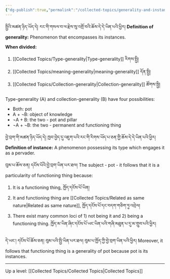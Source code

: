 ```yaml
---
{"dg-publish":true,"permalink":"/collected-topics/generality-and-instances/"}
---
```


སྤྱིའི་མཚན་ཉིད་ཡོད་དེ། རང་གི་གསལ་བ་ལ་རྗེས་སུ་འགྲོ་བའི་ཆོས་དེ་དེ་ཡིན་པའི་ཕྱིར།
**Definition of generality:** Phenomenon that encompasses its instances.

**When divided:**
1. [[Collected Topics/Type-generality\|Type-generality]]  རིགས་སྤྱི།
2. [[Collected Topics/meaning-generality\|meaning-generality]] དོན་སྤྱི།
3. [[Collected Topics/Collection-generality\|Collection-generality]] ཚོགས་སྤྱི།

Type-generality (A) and collection-generality (B) have four possibilities:
- Both: pot
- A + ¬B: object of knowledge
- ¬A + B: the two - pot and pillar
- ¬A + ¬B: the two - permanent and functioning thing

བྱེ་བྲག་གི་མཚན་ཉིད་ཡོད་དེ། ཁྱབ་བྱེད་དུ་འཇུག་པའི་རང་གི་རིགས་ཡོད་པ་ཅན་གྱི་ཆོས་དེ་དེ་ཡིན་པའི་ཕྱིར།
**Definition of instance:** A phenomenon possessing its type which engages it as a pervader.

བུམ་པ་ཆོས་ཅན། དངོས་པོའི་བྱེ་བྲག་ཡིན་པར་ཐལ།
The subject - pot - it follows that it is a particularity of functioning thing because:
1. It is a functioning thing, ཁྱོད་དངོས་པོ་ཡིན།
2. It and functioning thing are [[Collected Topics/Related as same nature\|Related as same nature]], ཁྱོད་དངོས་པོ་དང་བདག་གཅིག་ཏུ་འབྲེལ།
3. There exist many common loci of 1) not being it and 2) being a functioning thing.
   ཁྱོད་མ་ཡིན་ཞིང་དངོས་པོ་ཡང་ཡིན་པའི་གཞི་མཐུན་པ་དུ་མ་གྲུབ་པའི་ཕྱིར། 

དེ་ཡང་། དངོས་པོ་ཆོས་ཅན། བུམ་པའི་སྤྱི་ཡིན་པར་ཐལ། བུམ་པ་ཁྱོད་ཀྱི་བྱེ་བྲག་ཡིན་པའི་ཕྱིར།
Moreover, it follows that functioning thing is a generality of pot because pot is its instances.

---


Up a level: [[Collected Topics/Collected Topics\|Collected Topics]]